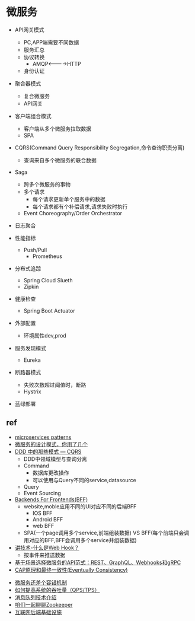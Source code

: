 # 微服务


+ API网关模式
    + PC,APP端需要不同数据
    + 服务汇总
    + 协议转换
        + AMQP<---->HTTP
    + 身份认证

+ 聚合器模式
    + 复合微服务
    + API网关

+ 客户端组合模式
    + 客户端从多个微服务拉取数据
    + SPA


+ CQRS(Command Query Responsibility Segregation,命令查询职责分离)
    + 查询来自多个微服务的联合数据

+ Saga
    + 跨多个微服务的事物
    + 多个请求
        + 每个请求更新单个服务中的数据
        + 每个请求都有个补偿请求,请求失败时执行
    + Event Choreography/Order Orchestrator

+ 日志聚合

+ 性能指标
    + Push/Pull
        + Prometheus

+ 分布式追踪
    + Spring Cloud Slueth
    + Zipkin

+ 健康检查
    + Spring Boot Actuator

+ 外部配置
    + 环境属性dev,prod

+ 服务发现模式
    + Eureka

+ 断路器模式
    + 失败次数超过阈值时，断路
    + Hystrix

+ 蓝绿部署

## ref
<!-- Pattern -->
+ [microservices patterns](https://microservices.io/patterns/index.html)
+ [微服务的设计模式，你用了几个](https://www.kubernetes.org.cn/9532.html)
+ [DDD 中的那些模式 — CQRS](https://zhuanlan.zhihu.com/p/115685384)
    + DDD中领域模型与查询分离
    + Command
        + 数据库更改操作
        + 可以使用与Query不同的service,datasource
    + Query
    + Event Sourcing
+ [Backends For Frontends(BFF)](https://samnewman.io/patterns/architectural/bff/)
    + website,moble应用不同的UI对应不同的后端BFF
        + IOS BFF
        + Android BFF
        + web BFF
    + SPA(一个page调用多个service,前端组装数据) VS BFF(每个前端只会调用对应的BFF,BFF会调用多个service并组装数据)
+ [讲技术-什么是Web Hook？](https://segmentfault.com/a/1190000020249988)
    + 按事件来推送数据
+ [基于场景选择微服务的API范式：REST、GraphQL、Webhooks和gRPC](https://toutiao.io/posts/t3enj4b/preview)
+ [CAP原理和最终一致性(Eventually Consistency)](https://my.oschina.net/xianggao/blog/541003)

<!-- others -->
+ [微服务还差个容错机制](https://www.kubernetes.org.cn/7060.html)
+ [如何提高系统的吞吐量（QPS/TPS）](https://juejin.im/post/5af645f651882567105fd1b2)
+ [消息队列技术介绍](https://www.jianshu.com/p/689ce4205021)
+ [咱们一起聊聊Zookeeper](https://juejin.im/post/5b03d58a6fb9a07a9e4d8f01)
+ [互联网后端基础设施](https://juejin.im/post/5b59324ef265da0f69703f40)